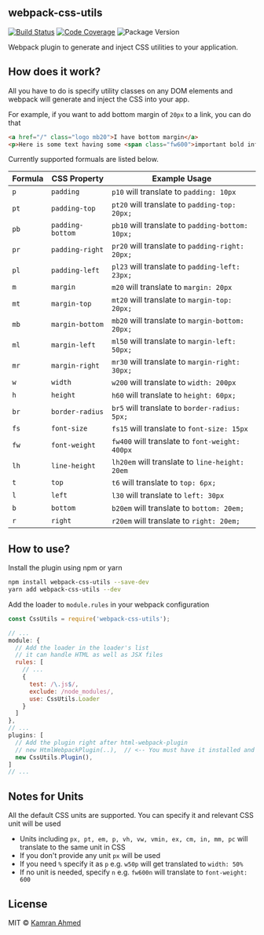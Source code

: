 ## webpack-css-utils

[![Build Status](https://secure.travis-ci.org/kamranahmedse/css-tailor.svg?branch=master)](https://travis-ci.org/kamranahmedse/css-tailor)
[![Code Coverage](https://img.shields.io/codecov/c/github/kamranahmedse/css-tailor.svg?style=flat-square)](https://travis-ci.org/kamranahmedse/css-tailor)
![Package Version](https://badge.fury.io/js/css-tailor.svg)

Webpack plugin to generate and inject CSS utilities to your application.

## How does it work?
All you have to do is specify utility classes on any DOM elements and webpack will generate and inject the CSS into your app. 

For example, if you want to add bottom margin of `20px` to a link, you can do that

```html
<a href="/" class="logo mb20">I have bottom margin</a>
<p>Here is some text having some <span class="fw600">important bold information</span> in it.</p>
```  

Currently supported formuals are listed below.

| Formula | CSS Property     | Example Usage                                    |
|---------|------------------|--------------------------------------------------|
| `p`     | `padding`        | `p10` will translate to `padding: 10px`          |
| `pt`    | `padding-top`    | `pt20` will translate to `padding-top: 20px;`    |
| `pb`    | `padding-bottom` | `pb10` will translate to `padding-bottom: 10px;` |
| `pr`    | `padding-right`  | `pr20` will translate to `padding-right: 20px;`  |
| `pl`    | `padding-left`   | `pl23` will translate to `padding-left: 23px;`   |
| `m`     | `margin`         | `m20` will translate to `margin: 20px`           |
| `mt`    | `margin-top`     | `mt20` will translate to `margin-top: 20px;`     |
| `mb`    | `margin-bottom`  | `mb20` will translate to `margin-bottom: 20px;`  |
| `ml`    | `margin-left`    | `ml50` will translate to `margin-left: 50px;`    |
| `mr`    | `margin-right`   | `mr30` will translate to `margin-right: 30px;`   |
| `w`     | `width`          | `w200` will translate to `width: 200px`          |
| `h`     | `height`         | `h60` will translate to `height: 60px;`          |
| `br`    | `border-radius`  | `br5` will translate to `border-radius: 5px;`    |
| `fs`    | `font-size`      | `fs15` will translate to `font-size: 15px`       |
| `fw`    | `font-weight`    | `fw400` will translate to `font-weight: 400px`   |
| `lh`    | `line-height`    | `lh20em` will translate to `line-height: 20em`   |
| `t`     | `top`            | `t6` will translate to `top: 6px;`               |
| `l`     | `left`           | `l30` will translate to `left: 30px`             |
| `b`     | `bottom`         | `b20em` will translate to `bottom: 20em;`        |
| `r`     | `right`          | `r20em` will translate to `right: 20em;`         |

## How to use?

Install the plugin using npm or yarn

```bash
npm install webpack-css-utils --save-dev
yarn add webpack-css-utils --dev
```
Add the loader to `module.rules` in your webpack configuration
```javascript
const CssUtils = require('webpack-css-utils');

// ...
module: {
  // Add the loader in the loader's list
  // it can handle HTML as well as JSX files
  rules: [
    // ...
    {
      test: /\.js$/,
      exclude: /node_modules/,
      use: CssUtils.Loader
    }
  ]
},
// ...
plugins: [
  // Add the plugin right after html-webpack-plugin
  // new HtmlWebpackPlugin(..),  // <-- You must have it installed and set up
  new CssUtils.Plugin(),
]
// ...
```

## Notes for Units

All the default CSS units are supported. You can specify it and relevant CSS unit will be used

- Units including `px, pt, em, p, vh, vw, vmin, ex, cm, in, mm, pc` will translate to the same unit in CSS
- If you don't provide any unit `px` will be used
- If you need `%` specify it as `p` e.g. `w50p` will get translated to `width: 50%`
- If no unit is needed, specify `n` e.g. `fw600n` will translate to `font-weight: 600`

## License
MIT &copy; [Kamran Ahmed](http://kamranahmed.info)
